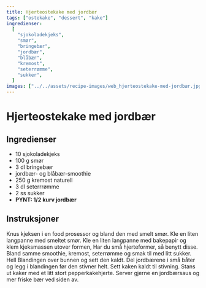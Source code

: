 ```yaml
---
title: Hjerteostekake med jordbær
tags: ["ostekake", "dessert", "kake"]
ingredienser:
  [
    "sjokoladekjeks",
    "smør",
    "bringebær",
    "jordbær",
    "blåbær",
    "kremost",
    "seterrømme",
    "sukker",
  ]
images: ["../../assets/recipe-images/web_hjerteostekake-med-jordbær.jpg"]
---
```


# Hjerteostekake med jordbær

## Ingredienser

- 10 sjokoladekjeks
- 100 g smør
- 3 dl bringebær
- jordbær- og blåbær-smoothie
- 250 g kremost naturell
- 3 dl seterrrømme
- 2 ss sukker
- **PYNT: 1/2 kurv jordbær**

## Instruksjoner

Knus kjeksen i en food prosessor og bland den med smelt smør. Kle en liten langpanne med smeltet smør. Kle en liten langpanne med bakepapir og klem kjeksmassen utover formen, Har du små hjerteformer, så benytt disse. Bland samme smoothie, kremost, seterrømme og smak til med litt sukker. Hell Blandingen over bunnen og sett den kaldt. Del jordbærene i små båter og legg i blandingen før den stivner helt. Sett kaken kaldt til stivning. Stans ut kaker med et litt stort pepperkakehjerte. Server gjerne en jordbærsaus og mer friske bær ved siden av.
